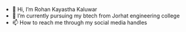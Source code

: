 - 👋 Hi, I’m Rohan Kayastha Kaluwar
- 🌱 I’m currently pursuing my btech from Jorhat engineering college 
- 📫 How to reach me through my social media handles 

<!---
rohankayastha1/rohankayastha1 is a ✨ special ✨ repository because its `README.md` (this file) appears on your GitHub profile.
You can click the Preview link to take a look at your changes.
--->
